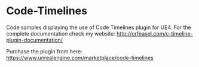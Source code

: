 # Code-Timelines
Code samples displaying the use of Code Timelines plugin for UE4.
For the complete documentation check my website: http://orfeasel.com/c-timeline-plugin-documentation/

Purchase the plugin from here: https://www.unrealengine.com/marketplace/code-timelines